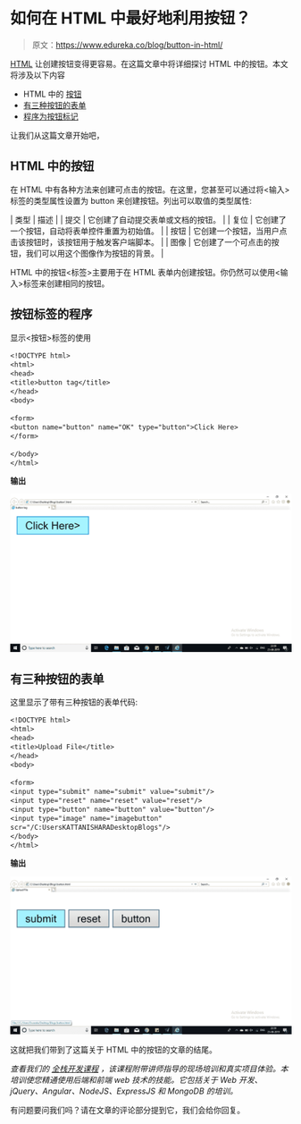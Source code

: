 # 如何在 HTML 中最好地利用按钮？

> 原文：<https://www.edureka.co/blog/button-in-html/>

[HTML](https://www.edureka.co/blog/what-is-html/) 让创建按钮变得更容易。在这篇文章中将详细探讨 HTML 中的按钮。本文将涉及以下内容

*   HTML 中的 [按钮](#ButtonInHTML)
*   [有三种按钮的表单](#FormWithThreeTypesOfButtons)
*   [程序为按钮标记](#ProgramForButtonTag)

让我们从这篇文章开始吧，

## HTML 中的**按钮**

在 HTML 中有各种方法来创建可点击的按钮。在这里，您甚至可以通过将<输入>标签的类型属性设置为 button 来创建按钮。列出可以取值的类型属性:

| 类型 | 描述 |
| 提交 | 它创建了自动提交表单或文档的按钮。 |
| 复位 | 它创建了一个按钮，自动将表单控件重置为初始值。 |
| 按钮 | 它创建一个按钮，当用户点击该按钮时，该按钮用于触发客户端脚本。 |
| 图像 | 它创建了一个可点击的按钮，我们可以用这个图像作为按钮的背景。 |

HTML 中的按钮<标签>主要用于在 HTML 表单内创建按钮。你仍然可以使用<输入>标签来创建相同的按钮。

## **按钮标签的程序**

显示<按钮>标签的使用

```
<!DOCTYPE html>
<html>
<head>
<title>button tag</title>
</head>
<body>

<form>
<button name="button" name="OK" type="button">Click Here>
</form>

</body>
</html>

```

**输出**

![Output - Button In HTML - Edureka](img/d0f65630b2b7c99fc5538c61ec7a66d8.png)

## **有三种按钮的表单**

这里显示了带有三种按钮的表单代码:

```
<!DOCTYPE html>
<html>
<head>
<title>Upload File</title>
</head>
<body>

<form>
<input type="submit" name="submit" value="submit"/>
<input type="reset" name="reset" value="reset"/>
<input type="button" name="button" value="button"/>
<input type="image" name="imagebutton" scr="/C:UsersKATTANISHARADesktopBlogs"/>
</body>
</html>

```

**输出**

![Output - Button In HTML - Edureka](img/fee88664b68a4519084e837791a3764f.png)

这就把我们带到了这篇关于 HTML 中的按钮的文章的结尾。

*查看我们的 [全栈开发课程](https://www.edureka.co/masters-program/full-stack-developer-training) ，该课程附带讲师指导的现场培训和真实项目体验。本培训使您精通使用后端和前端 web 技术的技能。它包括关于 Web 开发、jQuery、Angular、NodeJS、ExpressJS 和 MongoDB 的培训。*

有问题要问我们吗？请在文章的评论部分提到它，我们会给你回复。